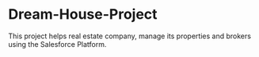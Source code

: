 # Dream-House-Project
This project helps real estate company, manage its properties and brokers using the Salesforce Platform.
